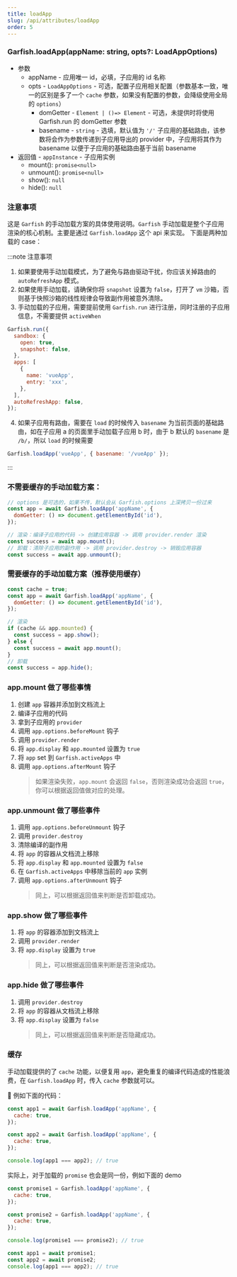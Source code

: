 ```yaml
---
title: loadApp
slug: /api/attributes/loadApp
order: 5
---
```


### Garfish.loadApp(appName: string, opts?: LoadAppOptions)

- 参数
  - appName - 应用唯一 id，必填，子应用的 id 名称
  - opts - `LoadAppOptions` - 可选，配置子应用相关配置（参数基本一致，唯一的区别是多了一个 `cache` 参数，如果没有配置的参数，会降级使用全局的 `options`）
    - domGetter - `Element | ()=> Element` - 可选，未提供时将使用 Garfish.run 的 domGetter 参数
    - basename - `string` - 选填，默认值为 `'/'` 子应用的基础路由，该参数将会作为参数传递到子应用导出的 provider 中，子应用将其作为 basename 以便于子应用的基础路由基于当前 basename
- 返回值 - `appInstance` - 子应用实例
  - mount(): `promise<null>`
  - unmount(): `promise<null>`
  - show(): `null`
  - hide(): `null`

### 注意事项

这是 `Garfish` 的手动加载方案的具体使用说明。`Garfish` 手动加载是整个子应用渲染的核心机制。主要是通过 `Garfish.loadApp` 这个 api 来实现。
下面是两种加载的 case：

:::note 注意事项

1. 如果要使用手动加载模式，为了避免与路由驱动干扰，你应该关掉路由的 `autoRefreshApp` 模式。
2. 如果使用手动加载，请确保你将 `snapshot` 设置为 `false`，打开了 `vm` 沙箱，否则基于快照沙箱的线性规律会导致副作用被意外清除。
3. 手动加载的子应用，需要提前使用 `Garfish.run` 进行注册，同时注册的子应用信息，不需要提供 `activeWhen`

```js
Garfish.run({
  sandbox: {
    open: true,
    snapshot: false,
  },
  apps: [
    {
      name: 'vueApp',
      entry: 'xxx',
    },
  ],
  autoRefreshApp: false,
});
```

4. 如果子应用有路由，需要在 `load` 的时候传入 `basename` 为当前页面的基础路由，如在子应用 a 的页面里手动加载子应用 b 时，由于 b 默认的 `basename` 是 `/b/`，所以 `load` 的时候需要

```js
Garfish.loadApp('vueApp', { basename: '/vueApp' });
```

:::

### 不需要缓存的手动加载方案：

```js
// options 是可选的，如果不传，默认会从 Garfish.options 上深拷贝一份过来
const app = await Garfish.loadApp('appName', {
  domGetter: () => document.getElementById('id'),
});

// 渲染：编译子应用的代码 -> 创建应用容器 -> 调用 provider.render 渲染
const success = await app.mount();
// 卸载：清除子应用的副作用 -> 调用 provider.destroy -> 销毁应用容器
const success = await app.unmount();
```

### 需要缓存的手动加载方案（推荐使用缓存）

```js
const cache = true;
const app = await Garfish.loadApp('appName', {
  domGetter: () => document.getElementById('id'),
});

// 渲染
if (cache && app.mounted) {
  const success = app.show();
} else {
  const success = await app.mount();
}
// 卸载
const success = app.hide();
```

### app.mount 做了哪些事情

1. 创建 `app` 容器并添加到文档流上
2. 编译子应用的代码
3. 拿到子应用的 `provider`
4. 调用 `app.options.beforeMount` 钩子
5. 调用 `provider.render`
6. 将 `app.display` 和 `app.mounted` 设置为 `true`
7. 将 `app` set 到 `Garfish.activeApps` 中
8. 调用 `app.options.afterMount` 钩子
   > 如果渲染失败，`app.mount` 会返回 `false`，否则渲染成功会返回 `true`，你可以根据返回值做对应的处理。

### app.unmount 做了哪些事件

1. 调用 `app.options.beforeUnmount` 钩子
2. 调用 `provider.destroy`
3. 清除编译的副作用
4. 将 `app` 的容器从文档流上移除
5. 将 `app.display` 和 `app.mounted` 设置为 `false`
6. 在 `Garfish.activeApps` 中移除当前的 `app` 实例
7. 调用 `app.options.afterUnmount` 钩子
   > 同上，可以根据返回值来判断是否卸载成功。

### app.show 做了哪些事件

1. 将 `app` 的容器添加到文档流上
2. 调用 `provider.render`
3. 将 `app.display` 设置为 `true`
   > 同上，可以根据返回值来判断是否渲染成功。

### app.hide 做了哪些事件

1. 调用 `provider.destroy`
2. 将 `app` 的容器从文档流上移除
3. 将 `app.display` 设置为 `false`
   > 同上，可以根据返回值来判断是否隐藏成功。

### 缓存

手动加载提供的了 `cache` 功能，以便复用 `app`，避免重复的编译代码造成的性能浪费，在 `Garfish.loadApp` 时，传入 `cache` 参数就可以。

 例如下面的代码：

```js
const app1 = await Garfish.loadApp('appName', {
  cache: true,
});

const app2 = await Garfish.loadApp('appName', {
  cache: true,
});

console.log(app1 === app2); // true
```

实际上，对于加载的 `promise` 也会是同一份，例如下面的 demo

```js
const promise1 = Garfish.loadApp('appName', {
  cache: true,
});

const promise2 = Garfish.loadApp('appName', {
  cache: true,
});

console.log(promise1 === promise2); // true

const app1 = await promise1;
const app2 = await promise2;
console.log(app1 === app2); // true
```
